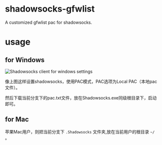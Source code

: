 # shadowsocks-gfwlist
A customized gfwlist pac for shadowsocks.

# usage
## for Windows
![](https://raw.githubusercontent.com/iqiancheng/shadowsocks-awesome/doc/images/ss-setting-001.png "Shadowsocks client for windows settings")

像上图这样设置shadowsocks，使用PAC模式，PAC选项为Local PAC（本地pac文件）。 

然后下载当前分支下的pac.txt文件，放在Shadowsocks.exe同级根目录下，启动即可。

## for Mac
苹果Mac用户，则把当前分支下 ``.Shadowsocks`` 文件夹,放在当前用户的根目录 ``~/`` 。


